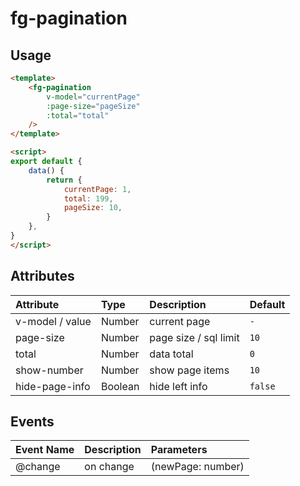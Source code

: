 # fg-pagination

## Usage

```html
<template>
    <fg-pagination
        v-model="currentPage"
        :page-size="pageSize"
        :total="total"
    />
</template>

<script>
export default {
    data() {
        return {
            currentPage: 1,
            total: 199,
            pageSize: 10,
        }
    },
}
</script>
```

## Attributes

|Attribute|Type|Description|Default|
|:--|:--|:--|:--|
|v-model / value|Number|current page|`-`|
|page-size|Number|page size / sql limit|`10`|
|total|Number|data total|`0`|
|show-number|Number|show page items|`10`|
|hide-page-info|Boolean|hide left info|`false`|

## Events

|Event Name|Description|Parameters|
|:--|:--|:--|
|@change|on change|(newPage: number)|

